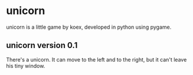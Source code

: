 unicorn
=======
unicorn is a little game by koex, developed in python using pygame.

unicorn version 0.1
-------
There's a unicorn. It can move to the left and to the right, but it can't leave his tiny window.
